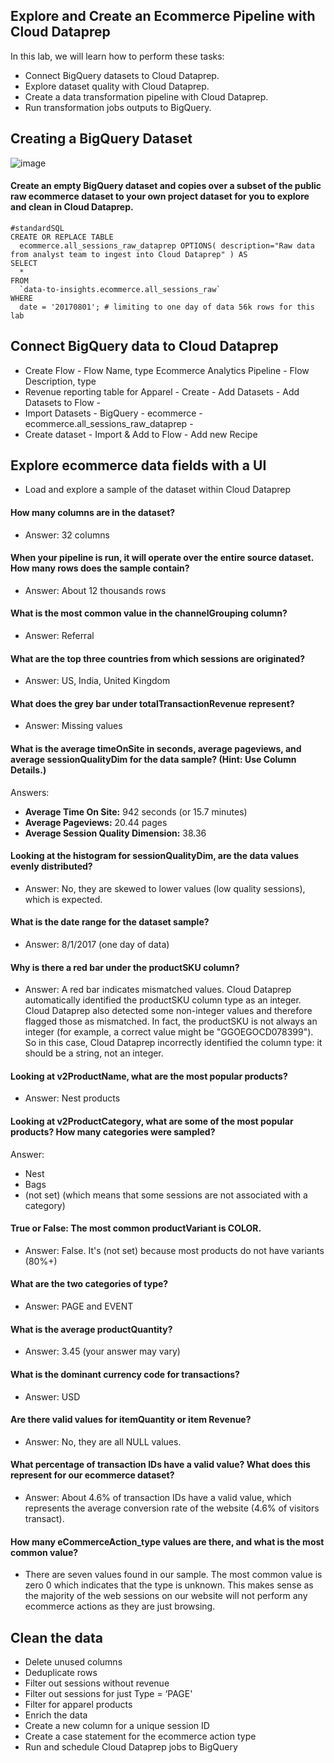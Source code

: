 ## Explore and Create an Ecommerce Pipeline with Cloud Dataprep
In this lab, we will learn how to perform these tasks:

- Connect BigQuery datasets to Cloud Dataprep.
- Explore dataset quality with Cloud Dataprep.
- Create a data transformation pipeline with Cloud Dataprep.
- Run transformation jobs outputs to BigQuery.

## Creating a BigQuery Dataset
![image](https://user-images.githubusercontent.com/92245436/152929487-f66d3a26-bacf-4b69-b56d-a4eeda1f2697.png)


####  Create an empty BigQuery dataset and copies over a subset of the public raw ecommerce dataset to your own project dataset for you to explore and clean in Cloud Dataprep.
```
#standardSQL
CREATE OR REPLACE TABLE
  ecommerce.all_sessions_raw_dataprep OPTIONS( description="Raw data from analyst team to ingest into Cloud Dataprep" ) AS
SELECT
  *
FROM
  `data-to-insights.ecommerce.all_sessions_raw`
WHERE
  date = '20170801'; # limiting to one day of data 56k rows for this lab
``` 
## Connect BigQuery data to Cloud Dataprep

- Create Flow -  Flow Name, type Ecommerce Analytics Pipeline - Flow Description, type 
- Revenue reporting table for Apparel - Create - Add Datasets - Add Datasets to Flow - 
- Import Datasets - BigQuery - ecommerce - ecommerce.all_sessions_raw_dataprep - 
- Create dataset - Import & Add to Flow - Add new Recipe

## Explore ecommerce data fields with a UI
- Load and explore a sample of the dataset within Cloud Dataprep

#### How many columns are in the dataset?
- Answer: 32 columns

####  When your pipeline is run, it will operate over the entire source dataset. How many rows does the sample contain?
- Answer: About 12 thousands rows

#### What is the most common value in the channelGrouping column?
- Answer: Referral

#### What are the top three countries from which sessions are originated?
- Answer: US, India, United Kingdom

#### What does the grey bar under totalTransactionRevenue represent?
- Answer: Missing values

#### What is the average timeOnSite in seconds, average pageviews, and average sessionQualityDim for the data sample? (Hint: Use Column Details.)
Answers:
- **Average Time On Site:** 942 seconds (or 15.7 minutes)
-  **Average Pageviews:** 20.44 pages
- **Average Session Quality Dimension:** 38.36

#### Looking at the histogram for sessionQualityDim, are the data values evenly distributed?
- Answer: No, they are skewed to lower values (low quality sessions), which is expected.

#### What is the date range for the dataset sample?
- Answer: 8/1/2017 (one day of data)

#### Why is there a red bar under the productSKU column?
- Answer: A red bar indicates mismatched values. Cloud Dataprep automatically identified the productSKU column type as an integer. Cloud Dataprep also detected some non-integer values and therefore flagged those as mismatched. In fact, the productSKU is not always an integer (for example, a correct value might be "GGOEGOCD078399"). So in this case, Cloud Dataprep incorrectly identified the column type: it should be a string, not an integer.

#### Looking at v2ProductName, what are the most popular products?
- Answer: Nest products

#### Looking at v2ProductCategory, what are some of the most popular products? How many categories were sampled?
 Answer: 
- Nest
- Bags
- (not set) (which means that some sessions are not associated with a category)

#### True or False: The most common productVariant is COLOR.
- Answer: False. It's (not set) because most products do not have variants (80%+)

#### What are the two categories of type?
- Answer: PAGE and EVENT

#### What is the average productQuantity?
- Answer: 3.45 (your answer may vary)


#### What is the dominant currency code for transactions?
- Answer: USD

#### Are there valid values for itemQuantity or item Revenue?
- Answer: No, they are all NULL values.

#### What percentage of transaction IDs have a valid value? What does this represent for our ecommerce dataset?
- Answer: About 4.6% of transaction IDs have a valid value, which represents the average conversion rate of the website (4.6% of visitors transact).

#### How many eCommerceAction_type values are there, and what is the most common value?
-  There are seven values found in our sample. The most common value is zero 0 which indicates that the type is unknown. This makes sense as the majority of the web sessions on our website will not perform any ecommerce actions as they are just browsing.


## Clean the data
- Delete unused columns
- Deduplicate rows
- Filter out sessions without revenue
- Filter out sessions for just Type = ‘PAGE'
-  Filter for apparel products
- Enrich the data
- Create a new column for a unique session ID
-  Create a case statement for the ecommerce action type
-  Run and schedule Cloud Dataprep jobs to BigQuery
